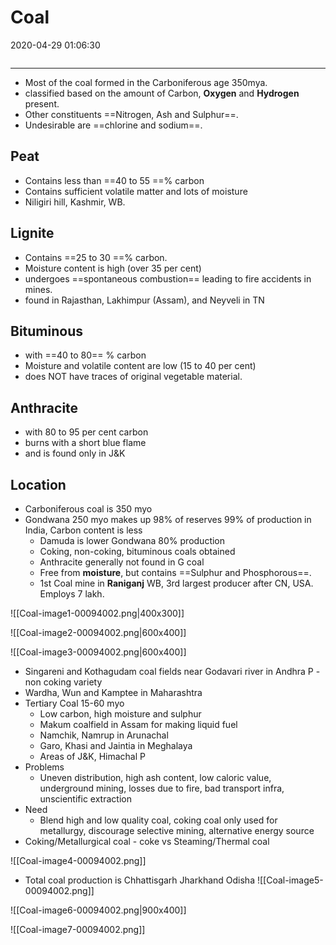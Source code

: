 # Coal
2020-04-29 01:06:30
```toc
```
---
-   Most of the coal formed in the Carboniferous age 350mya.
-   classified based on the amount of Carbon, **Oxygen** and **Hydrogen** present.
-   Other constituents ==Nitrogen, Ash and Sulphur==.
-   Undesirable are ==chlorine and sodium==. 

## Peat 
-   Contains less than ==40 to 55 ==% carbon
-   Contains sufficient volatile matter and lots of moisture
-   Niligiri hill, Kashmir, WB.
 
## Lignite 
-   Contains ==25 to 30 ==% carbon.
-   Moisture content is high (over 35 per cent)
-   undergoes ==spontaneous combustion== leading to fire accidents in mines.
-   found in Rajasthan, Lakhimpur (Assam), and Neyveli in TN

## Bituminous 
-   with ==40 to 80== % carbon
-   Moisture and volatile content are low (15 to 40 per cent)
-   does NOT have traces of original vegetable material.
 
## Anthracite 
-   with 80 to 95 per cent carbon
-   burns with a short blue flame
-   and is found only in J&K

## Location 
-   Carboniferous coal is 350 myo
-   Gondwana 250 myo makes up 98% of reserves 99% of production in India, Carbon content is less
	-   Damuda is lower Gondwana 80% production
	-   Coking, non-coking, bituminous coals obtained
	-   Anthracite generally not found in G coal
	-   Free from **moisture**, but contains ==Sulphur and Phosphorous==.
	-   1st Coal mine in **Raniganj** WB, 3rd largest producer after CN, USA. Employs 7 lakh.
 

![[Coal-image1-00094002.png|400x300]]
 

![[Coal-image2-00094002.png|600x400]]
 

![[Coal-image3-00094002.png|600x400]]
 

-   Singareni and Kothagudam coal fields near Godavari river in Andhra P - non coking variety
-   Wardha, Wun and Kamptee in Maharashtra 
-   Tertiary Coal 15-60 myo
    -   Low carbon, high moisture and sulphur
    -   Makum coalfield in Assam for making liquid fuel
    -   Namchik, Namrup in Arunachal
    -   Garo, Khasi and Jaintia in Meghalaya
    -   Areas of J&K, Himachal P
-   Problems
    -   Uneven distribution, high ash content, low caloric value, underground mining, losses due to fire, bad transport infra, unscientific extraction
-   Need
    -   Blend high and low quality coal, coking coal only used for metallurgy, discourage selective mining, alternative energy source
-   Coking/Metallurgical coal - coke vs Steaming/Thermal coal
 

![[Coal-image4-00094002.png]]
 

-   Total coal production is Chhattisgarh  Jharkhand  Odisha 
![[Coal-image5-00094002.png]]


![[Coal-image6-00094002.png|900x400]]


![[Coal-image7-00094002.png]]












